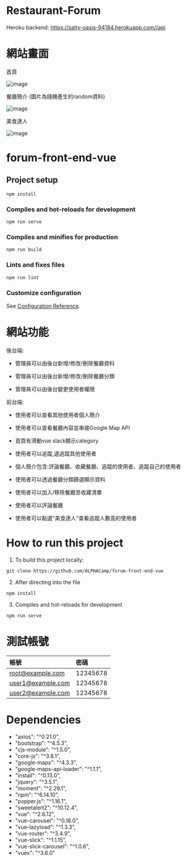 # Restaurant-Forum

Heroku backend: https://salty-oasis-94184.herokuapp.com//api

# 網站畫面

首頁

![image](https://user-images.githubusercontent.com/65526955/103441801-46fbbc00-4c8b-11eb-902d-9ca7d6f2969a.png)

餐廳簡介 (圖片為隨機產生的random資料)

![image](https://user-images.githubusercontent.com/65526955/103442110-3d278800-4c8e-11eb-8dbd-0365c8317036.png)

美食達人

![image](https://user-images.githubusercontent.com/65526955/103442135-77912500-4c8e-11eb-87cb-bf0fe6f6ba30.png)

# forum-front-end-vue

## Project setup
```
npm install
```

### Compiles and hot-reloads for development
```
npm run serve
```

### Compiles and minifies for production
```
npm run build
```

### Lints and fixes files
```
npm run lint
```

### Customize configuration
See [Configuration Reference](https://cli.vuejs.org/config/).

# 網站功能

後台端: 

+ 管理員可以由後台新增/修改/刪除餐廳資料

+ 管理員可以由後台新增/修改/刪除餐廳分類

+ 管理員可以由後台變更使用者權限

前台端: 


+ 使用者可以查看其他使用者個人簡介

+ 使用者可以查看餐廳內容並串接Google Map API

+ 首頁有滑動vue slack顯示category

+ 使用者可以追蹤,退追蹤其他使用者

+ 個人簡介包含:評論餐廳、收藏餐廳、追蹤的使用者、追蹤自己的使用者

+ 使用者可以透過餐廳分類篩選顯示資料

+ 使用者可以加入/移除餐廳至收藏清單

+ 使用者可以評論餐廳

+ 使用者可以點選"美食達人"查看追蹤人數高的使用者

# How to run this project
1. To build this project locally:
```
git clone https://github.com/ALPHACamp/forum-front-end-vue

```
2. After directing into the file
```
npm install
```
3. Compiles and hot-reloads for development
```
npm run serve
```


# 測試帳號
| 帳號 | 密碼 |
| :------------- | :------------- |
| root@example.com | 12345678  |
| user1@example.com | 12345678  |
| user2@example.com	| 12345678  |


# Dependencies

+ "axios": "^0.21.0",
+ "bootstrap": "^4.5.3",
+ "cjs-module": "^1.5.0",
+ "core-js": "^3.8.1",
+ "google-maps": "^4.3.3",
+ "google-maps-api-loader": "^1.1.1",
+ "install": "^0.13.0",
+ "jquery": "^3.5.1",
+ "moment": "^2.29.1",
+ "npm": "^6.14.10",
+ "popper.js": "^1.16.1",
+ "sweetalert2": "^10.12.4",
+ "vue": "^2.6.12",
+ "vue-carousel": "^0.18.0",
+ "vue-lazyload": "^1.3.3",
+ "vue-router": "^3.4.9",
+ "vue-slick": "^1.1.15",
+ "vue-slick-carousel": "^1.0.6",
+ "vuex": "^3.6.0"

